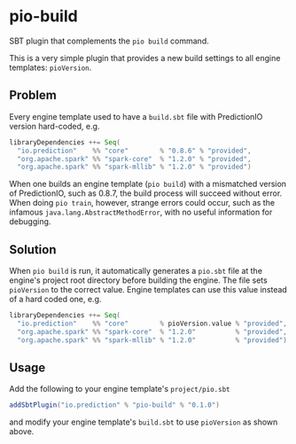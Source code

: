 # pio-build

SBT plugin that complements the `pio build` command.

This is a very simple plugin that provides a new build settings to all engine
templates: `pioVersion`.

## Problem

Every engine template used to have a `build.sbt` file with PredictionIO version
hard-coded, e.g.

```scala
libraryDependencies ++= Seq(
  "io.prediction"    %% "core"        % "0.8.6" % "provided",
  "org.apache.spark" %% "spark-core"  % "1.2.0" % "provided",
  "org.apache.spark" %% "spark-mllib" % "1.2.0" % "provided")
```

When one builds an engine template (`pio build`) with a mismatched version of
PredictionIO, such as 0.8.7, the build process will succeed without error. When
doing `pio train`, however, strange errors could occur, such as the infamous
`java.lang.AbstractMethodError`, with no useful information for debugging.

## Solution

When `pio build` is run, it automatically generates a `pio.sbt` file at the
engine's project root directory before building the engine. The file sets
`pioVersion` to the correct value. Engine templates can use this value instead
of a hard coded one, e.g.

```scala
libraryDependencies ++= Seq(
  "io.prediction"    %% "core"        % pioVersion.value % "provided",
  "org.apache.spark" %% "spark-core"  % "1.2.0"          % "provided",
  "org.apache.spark" %% "spark-mllib" % "1.2.0"          % "provided")
```

## Usage

Add the following to your engine template's `project/pio.sbt`

```scala
addSbtPlugin("io.prediction" % "pio-build" % "0.1.0")
```

and modify your engine template's `build.sbt` to use `pioVersion` as shown
above.

